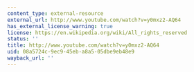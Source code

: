 ```yaml
---
content_type: external-resource
external_url: http://www.youtube.com/watch?v=y0mxz2-AQ64
has_external_license_warning: true
license: https://en.wikipedia.org/wiki/All_rights_reserved
status: ''
title: http://www.youtube.com/watch?v=y0mxz2-AQ64
uid: 08a5724c-9ec9-45eb-a8a5-05dbe9eb48e9
wayback_url: ''
---
```


